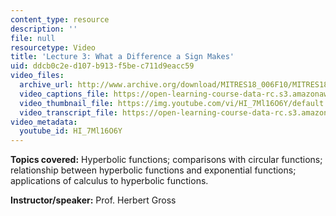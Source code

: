 ```yaml
---
content_type: resource
description: ''
file: null
resourcetype: Video
title: 'Lecture 3: What a Difference a Sign Makes'
uid: ddcb0c2e-d107-b913-f5be-c711d9eacc59
video_files:
  archive_url: http://www.archive.org/download/MITRES18_006F10/MITRES18_006F10_26_0503_300k.mp4
  video_captions_file: https://open-learning-course-data-rc.s3.amazonaws.com/res-18-006-calculus-revisited-single-variable-calculus-fall-2010/76436f60fcc75ebe9e2b5d98ad021afb_HI_7Ml16O6Y.vtt
  video_thumbnail_file: https://img.youtube.com/vi/HI_7Ml16O6Y/default.jpg
  video_transcript_file: https://open-learning-course-data-rc.s3.amazonaws.com/res-18-006-calculus-revisited-single-variable-calculus-fall-2010/8c5d53449116b65b01b5e90f5496c91d_HI_7Ml16O6Y.pdf
video_metadata:
  youtube_id: HI_7Ml16O6Y
---
```


**Topics covered:** Hyperbolic functions; comparisons with circular functions; relationship between hyperbolic functions and exponential functions; applications of calculus to hyperbolic functions.

**Instructor/speaker:** Prof. Herbert Gross